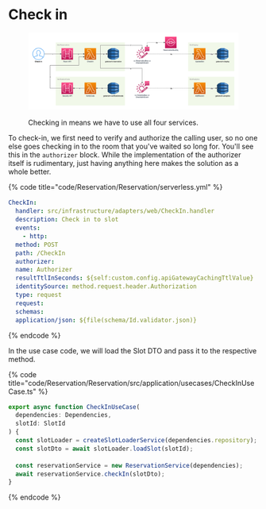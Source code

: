 # Check in

<figure><img src="../../../.gitbook/assets/Get-A-Room Solution 3.png" alt=""><figcaption><p>Checking in means we have to use all four services.</p></figcaption></figure>

To check-in, we first need to verify and authorize the calling user, so no one else goes checking in to the room that you've waited so long for. You'll see this in the `authorizer` block. While the implementation of the authorizer itself is rudimentary, just having anything here makes the solution as a whole better.

{% code title="code/Reservation/Reservation/serverless.yml" %}

```yaml
CheckIn:
  handler: src/infrastructure/adapters/web/CheckIn.handler
  description: Check in to slot
  events:
    - http:
  method: POST
  path: /CheckIn
  authorizer:
  name: Authorizer
  resultTtlInSeconds: ${self:custom.config.apiGatewayCachingTtlValue}
  identitySource: method.request.header.Authorization
  type: request
  request:
  schemas:
  application/json: ${file(schema/Id.validator.json)}
```

{% endcode %}

In the use case code, we will load the Slot DTO and pass it to the respective method.

{% code title="code/Reservation/Reservation/src/application/usecases/CheckInUseCase.ts" %}

```typescript
export async function CheckInUseCase(
  dependencies: Dependencies,
  slotId: SlotId
) {
  const slotLoader = createSlotLoaderService(dependencies.repository);
  const slotDto = await slotLoader.loadSlot(slotId);

  const reservationService = new ReservationService(dependencies);
  await reservationService.checkIn(slotDto);
}
```

{% endcode %}
